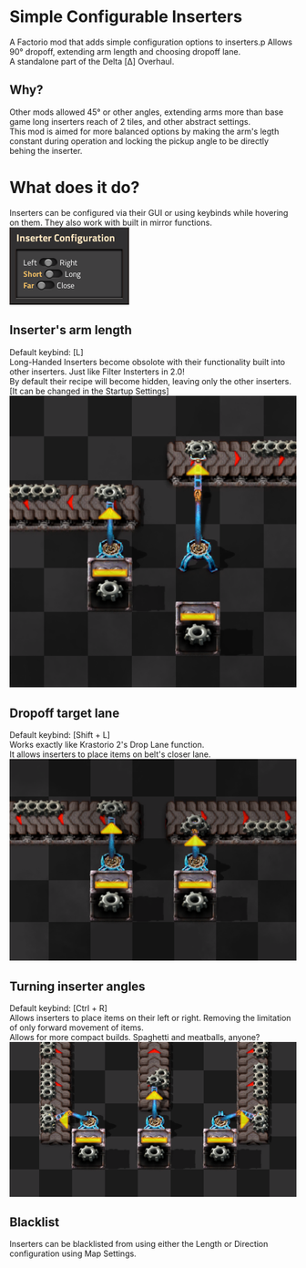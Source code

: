 # Simple Configurable Inserters
A Factorio mod that adds simple configuration options to inserters.p
Allows 90° dropoff, extending arm length and choosing dropoff lane.\
A standalone part of the Delta [Δ] Overhaul.

## Why?
Other mods allowed 45° or other angles, extending arms more than base game long inserters reach of 2 tiles, and other abstract settings.\
This mod is aimed for more balanced options by making the arm's legth constant during operation and locking the pickup angle to be directly behing the inserter.

# What does it do?
Inserters can be configured via their GUI or using keybinds while hovering on them.
They also work with built in mirror functions.\
![GUI Showcase](https://raw.githubusercontent.com/DeltaFA/Delta-Inserters/refs/heads/main/showcase_assets/GUI.png)

## Inserter's arm length
Default keybind: [L]\
Long-Handed Inserters become obsolote with their functionality built into other inserters. Just like Filter Insterters in 2.0!\
By default their recipe will become hidden, leaving only the other inserters. [It can be changed in the Startup Settings]\
![Variable length](https://raw.githubusercontent.com/DeltaFA/Delta-Inserters/refs/heads/main/showcase_assets/Length.png)

## Dropoff target lane
Default keybind: [Shift + L]\
Works exactly like Krastorio 2's Drop Lane function.\
It allows inserters to place items on belt's closer lane.\
![Selecting target lane](https://raw.githubusercontent.com/DeltaFA/Delta-Inserters/refs/heads/main/showcase_assets/Lane.png)

## Turning inserter angles
Default keybind: [Ctrl + R]\
Allows inserters to place items on their left or right. Removing the limitation of only forward movement of items.\
Allows for more compact builds. Spaghetti and meatballs, anyone?\
![Changing direction](https://raw.githubusercontent.com/DeltaFA/Delta-Inserters/refs/heads/main/showcase_assets/Direction.png)

## Blacklist
Inserters can be blacklisted from using either the Length or Direction configuration using Map Settings.
